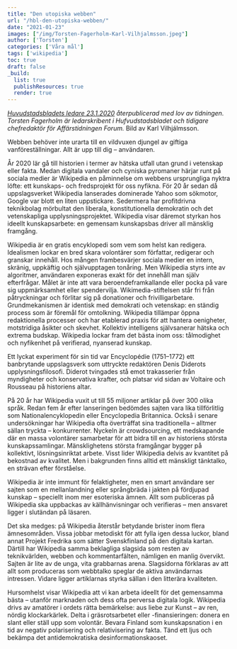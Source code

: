 ```yaml
---
title: "Den utopiska webben"
url: "/hbl-den-utopiska-webben/"
date: "2021-01-23"
images: ["/img/Torsten-Fagerholm-Karl-Vilhjalmsson.jpeg"]
author: ['Torsten']
categories: ['Våra mål']
tags: ['wikipedia']
toc: true
draft: false
_build:
  list: true
  publishResources: true
  render: true
---
```


_[Huvudstadsbladets ledare 23.1.2020](https://www.hbl.fi/artikel/den-utopiska-webben/) återpublicerad med lov av tidningen. Torsten Fagerholm är ledarskribent i Hufvudstadsbladet och tidigare chefredaktör för Affärstidningen Forum._ Bild av Karl Vilhjálmsson.

Webben behöver inte urarta till en vildvuxen djungel av giftiga vanföreställningar. Allt är upp till dig – användaren.

År 2020 lär gå till historien i termer av hätska utfall utan grund i vetenskap eller fakta. Medan digitala vandaler och cyniska pyromaner härjar runt på sociala medier är Wikipedia en påminnelse om webbens ursprungliga nyktra löfte: ett kunskaps- och fredsprojekt för oss nyfikna. För 20 år sedan då uppslagsverket Wikipedia lanserades dominerade Yahoo som sökmotor, Google var blott en liten uppstickare. Sedermera har profitdrivna teknikbolag mörbultat den liberala, konstitutionella demokratin och det vetenskapliga upplysningsprojektet. Wikipedia visar däremot styrkan hos ideellt kunskapsarbete: en gemensam kunskapsbas driver all mänsklig framgång.

Wikipedia är en gratis encyklopedi som vem som helst kan redigera. Idealismen lockar en bred skara volontärer som författar, redigerar och granskar innehåll. Hos mången frambesvärjer sociala medier en intern, skränig, uppkäftig och självupptagen tonåring. Men Wikipedia styrs inte av algoritmer, användaren exponeras exakt för det innehåll man själv efterfrågar. Målet är inte att vara beroendeframkallande eller pocka på vare sig uppmärksamhet eller spendervilja. Wikimedia-stiftelsen står fri från påtryckningar och förlitar sig på donationer och frivilligarbetare. Grundmekanismen är identisk med demokrati och vetenskap: en ständig process som är föremål för omtolkning. Wikipedia tillämpar öppna redaktionella processer och har etablerad praxis för att hantera oenigheter, motstridiga åsikter och skevhet. Kollektiv intelligens självsanerar hätska och extrema budskap. Wikipedia lockar fram det bästa inom oss: tålmodighet och nyfikenhet på verifierad, nyanserad kunskap.

Ett lyckat experiment för sin tid var Encyclopédie (1751–1772) ett banbrytande uppslagsverk som uttryckte redaktören Denis Diderots upplysningsfilosofi. Diderot tvingades stå emot trakasserier från myndigheter och konservativa krafter, och platsar vid sidan av Voltaire och Rousseau på historiens altar.

På 20 år har Wikipedia vuxit ut till 55 miljoner artiklar på över 300 olika språk. Redan fem år efter lanseringen bedömdes sajten vara lika tillförlitlig som Nationalencyklopedin eller Encyclopedia Britannica. Också i senare undersökningar har Wikipedia ofta överträffat sina traditionella – alltmer sällan tryckta – konkurrenter. Nyckeln är crowdsourcing, ett medskapande där en massa volontärer samarbetar för att bidra till en av historiens största kunskapssamlingar. Mänsklighetens största framgångar bygger på kollektivt, lösningsinriktat arbete. Visst lider Wikipedia delvis av kvantitet på bekostnad av kvalitet. Men i bakgrunden finns alltid ett mänskligt tänktalko, en strävan efter förståelse.

Wikipedia är inte immunt för felaktigheter, men en smart användare ser sajten som en mellanlandning eller språngbräda i jakten på fördjupad kunskap – speciellt inom mer esoteriska ämnen. Allt som publiceras på Wikipedia ska uppbackas av källhänvisningar och verifieras – men ansvaret ligger i slutändan på läsaren.

Det ska medges: på Wikipedia återstår betydande brister inom flera ämnesområden. Vissa jobbar metodiskt för att fylla igen dessa luckor, bland annat Projekt Fredrika som sätter Svenskfinland på den digitala kartan. Därtill har Wikipedia samma beklagliga slagsida som resten av teknikvärlden, webben och kommentarfälten, nämligen en manlig övervikt. Sajten är lite av de unga, vita grabbarnas arena. Slagsidorna förklaras av att allt som produceras som webbtalko speglar de aktiva användarnas intressen. Vidare ligger artiklarnas styrka sällan i den litterära kvaliteten.

Hursomhelst visar Wikipedia att vi kan arbeta ideellt för det gemensamma bästa – utanför marknaden och dess ofta perversa digitala logik. Wikipedia drivs av amatörer i ordets rätta bemärkelse: aus liebe zur Kunst – av ren, nördig klockarkärlek. Delta i gräsrotsarbetet eller -finansieringen: donera en slant eller ställ upp som volontär. Bevara Finland som kunskapsnation i en tid av negativ polarisering och relativisering av fakta. Tänd ett ljus och bekämpa det antidemokratiska desinformationskaoset.
